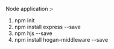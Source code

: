 Node application :- 

1. npm init
2. npm install express --save
3. npm hjs --save
4. npm install hogan-middleware --save

